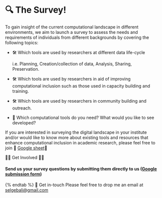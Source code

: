 # 🔍 The Survey!

To gain insight of the current computational landscape in different environments, we aim to launch a survey to assess the needs and requirements of individuals from different backgrounds by covering the following topics:

* 🛠   Which tools are used by researchers at different data life-cycle 

  i.e. Planning, Creation/collection of data, Analysis, Sharing, Preservation.  

* 🛠 Which tools are used by researchers in aid of improving computational inclusion such as those used in capacity building and training.  
* 🛠 Which tools are used by researchers in community building and outreach. 
* 📎 Which computational tools do you need? What would you like to see developed?

If you are interested in surveying the digital landscape in your institute and/or would like to know more about existing tools and resources that enhance computational inclusion in academic research, please feel free to join  👏 [Google sheet](https://docs.google.com/spreadsheets/d/1S1Xcghi2Y7RqUCHcv6RTHtQogcSJVDb160SWDjnOcys/edit?usp=sharing)👏

✋🏻 Get Involved 🤚🏻 
#### Send us your survey questions by submitting them directly to us \([Google submission form](https://docs.google.com/spreadsheets/d/1S1Xcghi2Y7RqUCHcv6RTHtQogcSJVDb160SWDjnOcys/edit#gid=0)\)
{% endtab %}
📩 Get in-touch
Please feel free to drop me an email at [selgebali@gmail.com](mailto:selgebali@gmail.com)




#### 

